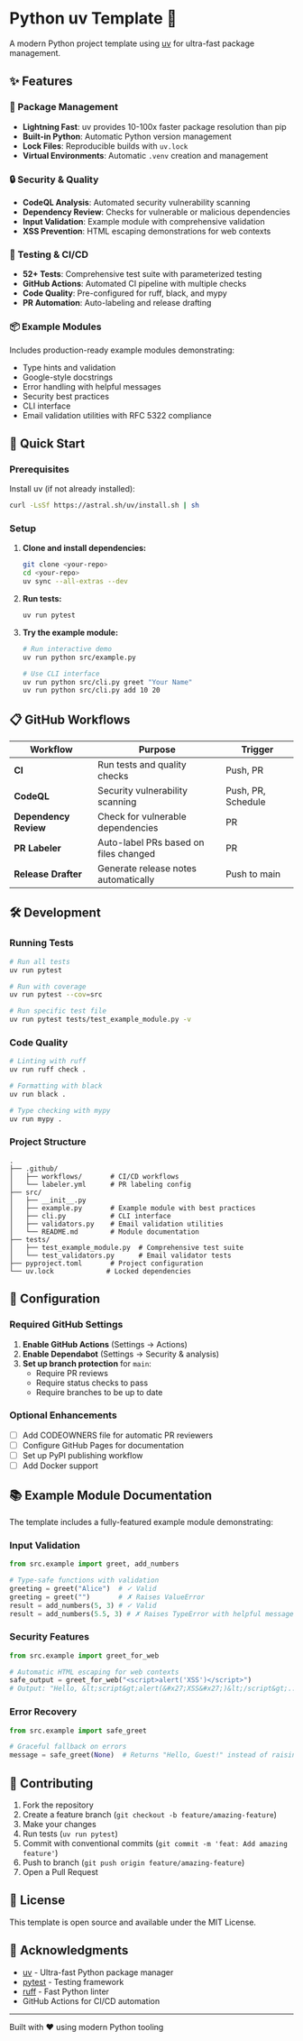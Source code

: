 # Python uv Template 🐍

A modern Python project template using [uv](https://github.com/astral-sh/uv) for ultra-fast package management.

## ✨ Features

### 🚀 Package Management
- **Lightning Fast**: uv provides 10-100x faster package resolution than pip
- **Built-in Python**: Automatic Python version management
- **Lock Files**: Reproducible builds with `uv.lock`
- **Virtual Environments**: Automatic `.venv` creation and management

### 🔒 Security & Quality
- **CodeQL Analysis**: Automated security vulnerability scanning
- **Dependency Review**: Checks for vulnerable or malicious dependencies  
- **Input Validation**: Example module with comprehensive validation
- **XSS Prevention**: HTML escaping demonstrations for web contexts

### 🧪 Testing & CI/CD
- **52+ Tests**: Comprehensive test suite with parameterized testing
- **GitHub Actions**: Automated CI pipeline with multiple checks
- **Code Quality**: Pre-configured for ruff, black, and mypy
- **PR Automation**: Auto-labeling and release drafting

### 📦 Example Modules
Includes production-ready example modules demonstrating:
- Type hints and validation
- Google-style docstrings  
- Error handling with helpful messages
- Security best practices
- CLI interface
- Email validation utilities with RFC 5322 compliance

## 🚀 Quick Start

### Prerequisites
Install uv (if not already installed):
```bash
curl -LsSf https://astral.sh/uv/install.sh | sh
```

### Setup
1. **Clone and install dependencies:**
   ```bash
   git clone <your-repo>
   cd <your-repo>
   uv sync --all-extras --dev
   ```

2. **Run tests:**
   ```bash
   uv run pytest
   ```

3. **Try the example module:**
   ```bash
   # Run interactive demo
   uv run python src/example.py
   
   # Use CLI interface
   uv run python src/cli.py greet "Your Name"
   uv run python src/cli.py add 10 20
   ```

## 📋 GitHub Workflows

| Workflow | Purpose | Trigger |
|----------|---------|---------|
| **CI** | Run tests and quality checks | Push, PR |
| **CodeQL** | Security vulnerability scanning | Push, PR, Schedule |
| **Dependency Review** | Check for vulnerable dependencies | PR |
| **PR Labeler** | Auto-label PRs based on files changed | PR |
| **Release Drafter** | Generate release notes automatically | Push to main |

## 🛠️ Development

### Running Tests
```bash
# Run all tests
uv run pytest

# Run with coverage
uv run pytest --cov=src

# Run specific test file
uv run pytest tests/test_example_module.py -v
```

### Code Quality
```bash
# Linting with ruff
uv run ruff check .

# Formatting with black
uv run black .

# Type checking with mypy
uv run mypy .
```

### Project Structure
```
.
├── .github/
│   ├── workflows/       # CI/CD workflows
│   └── labeler.yml      # PR labeling config
├── src/
│   ├── __init__.py
│   ├── example.py       # Example module with best practices
│   ├── cli.py           # CLI interface
│   ├── validators.py    # Email validation utilities
│   └── README.md        # Module documentation
├── tests/
│   ├── test_example_module.py  # Comprehensive test suite
│   └── test_validators.py      # Email validator tests
├── pyproject.toml       # Project configuration
└── uv.lock             # Locked dependencies
```

## 🔧 Configuration

### Required GitHub Settings
1. **Enable GitHub Actions** (Settings → Actions)
2. **Enable Dependabot** (Settings → Security & analysis)
3. **Set up branch protection** for `main`:
   - Require PR reviews
   - Require status checks to pass
   - Require branches to be up to date

### Optional Enhancements
- [ ] Add CODEOWNERS file for automatic PR reviewers
- [ ] Configure GitHub Pages for documentation
- [ ] Set up PyPI publishing workflow
- [ ] Add Docker support

## 📚 Example Module Documentation

The template includes a fully-featured example module demonstrating:

### Input Validation
```python
from src.example import greet, add_numbers

# Type-safe functions with validation
greeting = greet("Alice")  # ✓ Valid
greeting = greet("")       # ✗ Raises ValueError
result = add_numbers(5, 3) # ✓ Valid  
result = add_numbers(5.5, 3) # ✗ Raises TypeError with helpful message
```

### Security Features
```python
from src.example import greet_for_web

# Automatic HTML escaping for web contexts
safe_output = greet_for_web("<script>alert('XSS')</script>")
# Output: "Hello, &lt;script&gt;alert(&#x27;XSS&#x27;)&lt;/script&gt;..."
```

### Error Recovery
```python
from src.example import safe_greet

# Graceful fallback on errors
message = safe_greet(None)  # Returns "Hello, Guest!" instead of raising
```

## 🤝 Contributing

1. Fork the repository
2. Create a feature branch (`git checkout -b feature/amazing-feature`)
3. Make your changes
4. Run tests (`uv run pytest`)
5. Commit with conventional commits (`git commit -m 'feat: Add amazing feature'`)
6. Push to branch (`git push origin feature/amazing-feature`)
7. Open a Pull Request

## 📄 License

This template is open source and available under the MIT License.

## 🙏 Acknowledgments

- [uv](https://github.com/astral-sh/uv) - Ultra-fast Python package manager
- [pytest](https://pytest.org) - Testing framework
- [ruff](https://github.com/astral-sh/ruff) - Fast Python linter
- GitHub Actions for CI/CD automation

---

Built with ❤️ using modern Python tooling